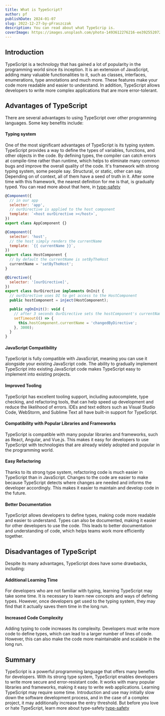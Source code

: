 ```yaml
---
title: What is TypeScript?
author: pf
publishDate: 2024-01-07
slug: 2022-12-27-by-pFraszczak
description: You can read about what TypeScrip is.
coverImage: https://images.unsplash.com/photo-1493612276216-ee3925520721?ixlib=rb-4.0.3&ixid=MnwxMjA3fDB8MHxwaG90by1wYWdlfHx8fGVufDB8fHx8&auto=format&fit=crop&w=464&q=80
---
```


## Introduction
TypeScript is a technology that has gained a lot of popularity in the programming world since its inception. It is an extension of JavaScript, adding many valuable functionalities to it, such as classes, interfaces, enumerations, type annotations and much more. These features make your code more readable and easier to understand. In addition, TypeScript allows developers to write more complex applications that are more error-tolerant.

## Advantages of TypeScript

There are several advantages to using TypeScript over other programming languages. Some key benefits include:

#### Typing system

One of the most significant advantages of TypeScript is its typing system. TypeScript provides a way to define the types of variables, functions, and other objects in the code. By defining types, the compiler can catch errors at compile-time rather than runtime, which helps to eliminate many common bugs and improve the overall quality of the code.
It's framework with strong typing system, some people say. Structural, or static, other can say. Depending on of context, all of them have a seed of truth in it. After some time with this framework, the nearest definition for me is that, is gradually typed.
You can read more about that here, in [type-safety](/en/type-safety)

```javascript
@Component({
  // in our app
  selector: 'app',
  // ourDirective is applied to the host component
  template: `<host ourDirective ></host>`,
})
export class AppComponent {}

@Component({
  selector: 'host',
  // the host simply renders the currentName
  template: `{{ currentName }}`,
})
export class HostComponent {
  // by default the currentName is setByTheHost
  currentName = 'setByTheHost';
}

@Directive({
  selector: '[ourDirective]',
})
export class OurDirective implements OnInit {
  // ourDirective uses DI to get access to the HostComponent
  public hostComponent = inject(HostComponent);

  public ngOnInit(): void {
    // after 3 seconds OurDirective sets the hostComponent's currentName as changedByDirective
    setTimeout(() => {
      this.hostComponent.currentName = 'changedByDirective';
    }, 3000);
  }
}
```

#### JavaScript Compatibility

TypeScript is fully compatible with JavaScript, meaning you can use it alongside your existing JavaScript code. The ability to gradually implement TypeScript into existing JavaScript code makes TypeScript easy to implement into existing projects.

#### Improved Tooling

TypeScript has excellent tooling support, including autocomplete, type checking, and refactoring tools, that can help speed up development and reduce the likelihood of errors. IDEs and text editors such as Visual Studio Code, WebStorm, and Sublime Text all have built-in support for TypeScript.

#### Compatibility with Popular Libraries and Frameworks

TypeScript is compatible with many popular libraries and frameworks, such as React, Angular, and Vue.js. This makes it easy for developers to use TypeScript with technologies that are already widely adopted and popular in the programming world.

#### Easy Refactoring

Thanks to its strong type system, refactoring code is much easier in TypeScript than in JavaScript. Changes to the code are easier to make because TypeScript detects where changes are needed and informs the developer accordingly. This makes it easier to maintain and develop code in the future.

#### Better Documentation

TypeScript allows developers to define types, making code more readable and easier to understand. Types can also be documented, making it easier for other developers to use the code. This leads to better documentation and understanding of code, which helps teams work more efficiently together.

## Disadvantages of TypeScript

Despite its many advantages, TypeScript does have some drawbacks, including:

#### Additional Learning Time

For developers who are not familiar with typing, learning TypeScript may take some time. It is necessary to learn new concepts and ways of defining types. However, once developers get used to the typing system, they may find that it actually saves them time in the long run.

#### Increased Code Complexity

Adding typing to code increases its complexity. Developers must write more code to define types, which can lead to a larger number of lines of code. However, this can also make the code more maintainable and scalable in the long run.

## Summary

TypeScript is a powerful programming language that offers many benefits for developers. With its strong type system, TypeScript enables developers to write more secure and error-resistant code. It works with many popular libraries and frameworks, making it easy to write web applications. Learning TypeScript may require some time. Introduction and use may initially slow down the software development process, and in the case of a complex project, it may additionally increase the entry threshold. But before you love or hate TypeScript, learn more about type-safety [type-safety](/type-safety)